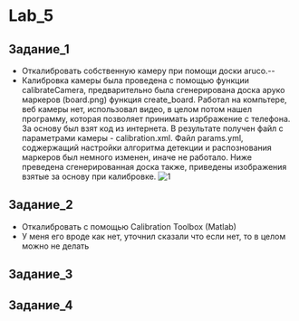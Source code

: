 # Lab_5
## Задание_1
* Откалибровать собственную камеру при помощи доски aruco.--
* Калибровка камеры была проведена с помощью функции calibrateCamera, предварительно была сгенерирована доска аруко маркеров (board.png) функция create_board.
Работал на компьтере, веб камеры нет, использовал видео, в целом потом нашел программу, которая позволяет принимать изрбражение с телефона.
За основу был взят код из интернета. В результате получен файл с параметрами камеры - calibration.xml. Файл params.yml, соджержащий настройки алгоритма детекции и распознования маркеров был немного изменен, иначе не работало.
Ниже преведена сгенерированная доска также, приведены изображения взятые за основу при калибровке.
![1](img/board.png"1")


## Задание_2 

* Откалибровать с помощью Calibration Toolbox (Matlab)
* У меня его вроде как нет, уточнил сказали что если нет, то в целом можно не делать 

## Задание_3
## Задание_4


